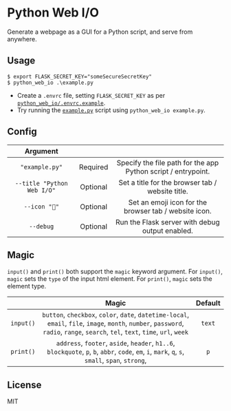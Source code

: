 # Python Web I/O
 Generate a webpage as a GUI for a Python script, and serve from anywhere.

## Usage
```
$ export FLASK_SECRET_KEY="someSecureSecretKey"
$ python_web_io .\example.py
```
* Create a `.envrc` file, setting `FLASK_SECRET_KEY` as per [`python_web_io/.envrc.example`](https://github.com/Cutwell/python-web-io/blob/main/python_web_io/.envrc.example).
* Try running the [`example.py`](https://github.com/Cutwell/python-web-io/blob/main/python_web_io/example.py) script using `python_web_io example.py`.

## Config
|Argument|||
|:---:|:---:|:---:|
|`"example.py"`|Required|Specify the file path for the app Python script / entrypoint.|
|`--title "Python Web I/O"`|Optional|Set a title for the browser tab / website title.|
|`--icon "🎯"`|Optional|Set an emoji icon for the browser tab / website icon.|
|`--debug`|Optional|Run the Flask server with debug output enabled.|

## Magic
`input()` and `print()` both support the `magic` keyword argument. For `input()`, `magic` sets the `type` of the input html element. For `print()`, `magic` sets the element type.

||Magic|Default|
|:---:|:---:|:---:|
|`input()`|`button`, `checkbox`, `color`, `date`, `datetime-local`, `email`, `file`, `image`, `month`, `number`, `password`, `radio`, `range`, `search`, `tel`, `text`, `time`, `url`, `week`|`text`|
|`print()`|`address`, `footer`, `aside`, `header`, `h1..6`, `blockquote`, `p`, `b`, `abbr`, `code`, `em`, `i`, `mark`, `q`, `s`, `small`, `span`, `strong`, |`p`|

## License
MIT
